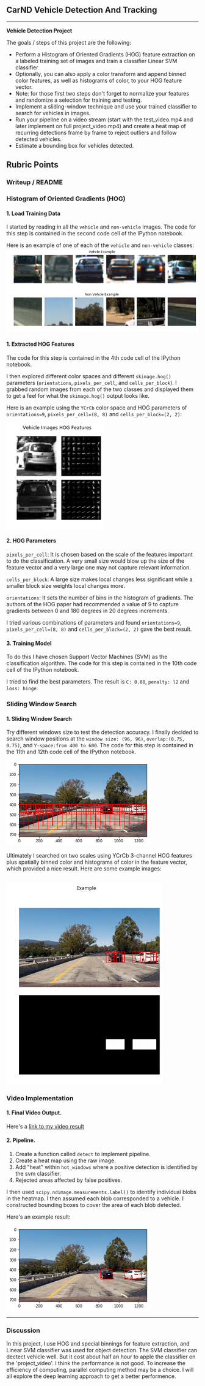 ## CarND Vehicle Detection And Tracking

---

**Vehicle Detection Project**

The goals / steps of this project are the following:

* Perform a Histogram of Oriented Gradients (HOG) feature extraction on a labeled training set of images and train a classifier Linear SVM classifier
* Optionally, you can also apply a color transform and append binned color features, as well as histograms of color, to your HOG feature vector. 
* Note: for those first two steps don't forget to normalize your features and randomize a selection for training and testing.
* Implement a sliding-window technique and use your trained classifier to search for vehicles in images.
* Run your pipeline on a video stream (start with the test_video.mp4 and later implement on full project_video.mp4) and create a heat map of recurring detections frame by frame to reject outliers and follow detected vehicles.
* Estimate a bounding box for vehicles detected.

[//]: # (Image References)
[image1]: ./output_images/training_example.png
[image2]: ./output_images/non_vehicle_example.png
[image3]: ./output_images/hog_example.png
[image4]: ./output_images/slide_window_example.png
[image5]: ./output_images/slide_example.png
[image6]: ./output_images/output.png

## Rubric Points

### Writeup / README

### Histogram of Oriented Gradients (HOG)

#### 1. Load Training Data

I started by reading in all the `vehicle` and `non-vehicle` images. The code for this step is contained in the second code cell of the IPython notebook.

Here is an example of one of each of the `vehicle` and `non-vehicle` classes:
![alt text][image1]
![alt text][image2]

#### 1. Extracted HOG Features

The code for this step is contained in the 4th code cell of the IPython notebook.

I then explored different color spaces and different `skimage.hog()` parameters (`orientations`, `pixels_per_cell`, and `cells_per_block`).  I grabbed random images from each of the two classes and displayed them to get a feel for what the `skimage.hog()` output looks like.

Here is an example using the `YCrCb` color space and HOG parameters of `orientations=9`, `pixels_per_cell=(8, 8)` and `cells_per_block=(2, 2)`:

![alt text][image3]

#### 2. HOG Parameters

`pixels_per_cell`: It is chosen based on the scale of the features important to do the classification. A very small size would blow up the size of the feature vector and a very large one may not capture relevant information. 

`cells_per_block`: A large size makes local changes less significant while a smaller block size weights local changes more.

`orientations`: It sets the number of bins in the histogram of gradients. The authors of the HOG paper had recommended a value of 9 to capture gradients between 0 and 180 degrees in 20 degrees increments.

I tried various combinations of parameters and found `orientations=9`, `pixels_per_cell=(8, 8)` and `cells_per_block=(2, 2)` gave the best result.

#### 3. Training Model

To do this I have chosen Support Vector Machines (SVM) as the classification algorithm. The code for this step is contained in the 10th code cell of the IPython notebook.

I tried to find the best parameters. The result is `C: 0.08`, `penalty: l2` and `loss: hinge`.

### Sliding Window Search

#### 1. Sliding Window Search

Try different windows size to test the detection accuracy. I finally decided to search window positions at the `window size: (96, 96)`, `overlap:(0.75, 0.75)`, and `Y-space:from 400 to 600`. The code for this step is contained in the 11th and 12th code cell of the IPython notebook.

![alt text][image4]

Ultimately I searched on two scales using YCrCb 3-channel HOG features plus spatially binned color and histograms of color in the feature vector, which provided a nice result.  Here are some example images:

![alt text][image5]
---

### Video Implementation

#### 1. Final Video Output.
Here's a [link to my video result](./output_videos/project_video.mp4)


#### 2. Pipeline.

1. Create a function called `detect` to implement pipeline.
2. Create a heat map using the raw image.
3. Add "heat" within `hot_windows` where a positive detection is identified by the svm classifier.
4. Rejected areas affected by false positives.

I then used `scipy.ndimage.measurements.label()` to identify individual blobs in the heatmap.  I then assumed each blob corresponded to a vehicle. I constructed bounding boxes to cover the area of each blob detected.  

Here's an example result:

![alt text][image6]

---

### Discussion

In this project, I use HOG and special binnings for feature extraction, and Linear SVM classifier was used for object detection. The SVM classifier can dectect vehicle well. But it cost about half an hour to apple the classifier on the 'project_video'. I think the performance is not good. To increase the efficiency of computing, parallel computing method may be a choice. I will all explore the deep learning approach to get a better performence.
